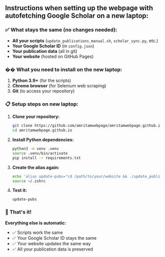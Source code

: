 ## **Instructions when setting up the webpage with autofetching Google Scholar on a new laptop:**


### ✅ **What stays the same (no changes needed):**
- **All your scripts** (`update_publications_manual.sh`, `scholar_sync.py`, etc.)
- **Your Google Scholar ID** (in `config.json`)
- **Your publication data** (all in git)
- **Your website** (hosted on GitHub Pages)

### �� **What you need to install on the new laptop:**

1. **Python 3.9+** (for the scripts)
2. **Chrome browser** (for Selenium web scraping)
3. **Git** (to access your repository)

### 📋 **Setup steps on new laptop:**

1. **Clone your repository:**
   ```bash
   git clone https://github.com/amritamwebpage/amritamwebpage.github.io.git
   cd amritamwebpage.github.io
   ```

2. **Install Python dependencies:**
   ```bash
   python3 -m venv .venv
   source .venv/bin/activate
   pip install -r requirements.txt
   ```

3. **Create the alias again:**
   ```bash
   echo 'alias update-pubs="cd /path/to/your/website && ./update_publications_manual.sh"' >> ~/.zshrc
   source ~/.zshrc
   ```

4. **Test it:**
   ```bash
   update-pubs
   ```

### 🎯 **That's it!** 

**Everything else is automatic:**
- ✅ Scripts work the same
- ✅ Your Google Scholar ID stays the same
- ✅ Your website updates the same way
- ✅ All your publication data is preserved
